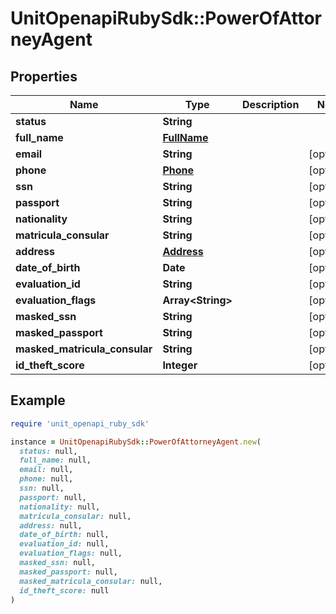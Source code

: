 # UnitOpenapiRubySdk::PowerOfAttorneyAgent

## Properties

| Name | Type | Description | Notes |
| ---- | ---- | ----------- | ----- |
| **status** | **String** |  |  |
| **full_name** | [**FullName**](FullName.md) |  |  |
| **email** | **String** |  | [optional] |
| **phone** | [**Phone**](Phone.md) |  | [optional] |
| **ssn** | **String** |  | [optional] |
| **passport** | **String** |  | [optional] |
| **nationality** | **String** |  | [optional] |
| **matricula_consular** | **String** |  | [optional] |
| **address** | [**Address**](Address.md) |  | [optional] |
| **date_of_birth** | **Date** |  | [optional] |
| **evaluation_id** | **String** |  | [optional] |
| **evaluation_flags** | **Array&lt;String&gt;** |  | [optional] |
| **masked_ssn** | **String** |  | [optional] |
| **masked_passport** | **String** |  | [optional] |
| **masked_matricula_consular** | **String** |  | [optional] |
| **id_theft_score** | **Integer** |  | [optional] |

## Example

```ruby
require 'unit_openapi_ruby_sdk'

instance = UnitOpenapiRubySdk::PowerOfAttorneyAgent.new(
  status: null,
  full_name: null,
  email: null,
  phone: null,
  ssn: null,
  passport: null,
  nationality: null,
  matricula_consular: null,
  address: null,
  date_of_birth: null,
  evaluation_id: null,
  evaluation_flags: null,
  masked_ssn: null,
  masked_passport: null,
  masked_matricula_consular: null,
  id_theft_score: null
)
```

